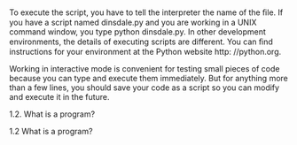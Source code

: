 To execute the script, you have to tell the interpreter the name of the ﬁle. If you have a script named dinsdale.py and you are working in a UNIX command window, you type python dinsdale.py. In other development environments, the details of executing scripts are different. You can ﬁnd instructions for your environment at the Python website http: //python.org.

Working in interactive mode is convenient for testing small pieces of code because you can type and execute them immediately. But for anything more than a few lines, you should save your code as a script so you can modify and execute it in the future.

1.2. What is a program?

1.2 What is a program?
